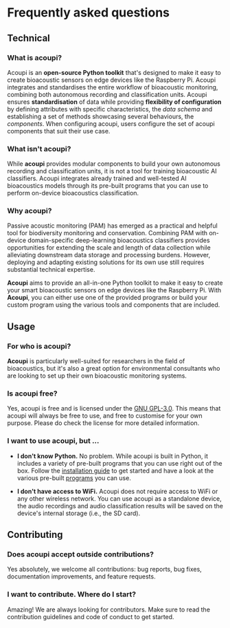 
# Frequently asked questions

## Technical 

### What is acoupi? 
Acoupi is an **open-source Python toolkit** that's designed to make it easy to create bioacoustic sensors on edge devices like the Raspberry Pi. Acoupi integrates and standardises the entire workflow of bioacoustic monitoring, combining both autonomous recording and classification units. Acoupi ensures **standardisation** of data while providing **flexibility of configuration** by defining attributes with specific characteristics, the *data schema* and establishing a set of methods showcasing several behaviours, the *components*. When configuring acoupi, users configure the set of acoupi components that suit their use case. 

### What isn't acoupi?
While **acoupi** provides modular components to build your own autonomous recording and classification units, it is not a tool for training bioacoustic AI classifiers. Acoupi integrates already trained and well-tested AI bioacoustics models through its pre-built programs that you can use to perform on-device bioacoustics classification. 

### Why acoupi? 
Passive acoustic monitoring (PAM) has emerged as a practical and helpful tool for biodiversity monitoring and conservation. Combining PAM with on-device domain-specific deep-learning bioacoustics classifiers provides opportunities for extending the scale and length of data collection while alleviating downstream data storage and processing burdens. However, deploying and adapting existing solutions for its own use still requires substantial technical expertise. 

**Acoupi** aims to provide an all-in-one Python toolkit to make it easy to create your smart bioacoustic sensors on edge devices like the Raspberry Pi. With **Acoupi**, you can either use one of the provided programs or build your custom program using the various tools and components that are included.


## Usage

### For who is acoupi? 
**Acoupi** is particularly well-suited for researchers in the field of bioacoustics, but it's also a great option for environmental consultants who are looking to set up their own bioacoustic monitoring systems. 

### Is acoupi free?
Yes, acoupi is free and is licensed under the [GNU GPL-3.0](license.md). This means that acoupi will always be free to use, and free to customise for your own purpose. Please do check the license for more detailed information. 


### I want to use acoupi, but ...
- **I don't know Python.** No problem. While acoupi is built in Python, it includes a variety of pre-built programs that you can use right out of the box. Follow the [installation guide](installation.md) to get started and have a look at the various pre-built [programs](programs.md) you can use. 

- **I don't have access to WiFi.** Acoupi does not require access to WiFi or any other wireless network. You can use acoupi as a standalone device, the audio recordings and audio classification results will be saved on the device's internal storage (i.e., the SD card). 

## Contributing

### Does acoupi accept outside contributions? 
Yes absolutely, we welcome all contributions: bug reports, bug fixes, documentation improvements, and feature requests.  

### I want to contribute. Where do I start?
Amazing! We are always looking for contributors. Make sure to read the contribution guidelines and code of conduct to get started.
